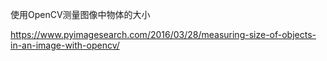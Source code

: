 使用OpenCV测量图像中物体的大小

https://www.pyimagesearch.com/2016/03/28/measuring-size-of-objects-in-an-image-with-opencv/

